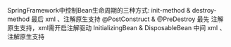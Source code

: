 SpringFramework中控制Bean生命周期的三种方式:
init-method & destroy-method 最后         xml 、注解原生支持
@PostConstruct & @PreDestroy 最先	     注解原生支持，xml需开启注解驱动
InitializingBean & DisposableBean 中间    xml 、注解原生支持

